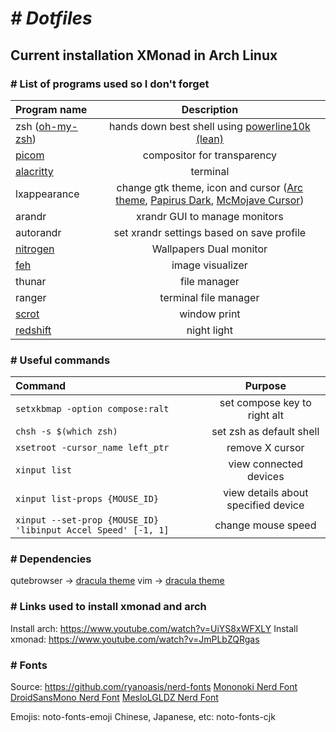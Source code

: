 # <i># Dotfiles</i>
## Current installation XMonad in Arch Linux

### # List of programs used so I don't forget
| Program name | Description |
| :------------- | :----------: |
| zsh ([oh-my-zsh](https://ohmyz.sh/)) | hands down best shell using [powerline10k (lean)](https://github.com/romkatv/powerlevel10k) |
| [picom](https://wiki.archlinux.org/index.php/Picom) | compositor for transparency |
| [alacritty](https://github.com/alacritty/alacritty) | terminal |
| lxappearance | change gtk theme, icon and cursor ([Arc theme](https://wiki.archlinux.org/index.php/GTK#Themes), [Papirus Dark](https://github.com/PapirusDevelopmentTeam/papirus-icon-theme#installation), [McMojave Cursor](https://www.gnome-look.org/p/1355701/)) |
| arandr | xrandr GUI to manage monitors |
| autorandr | set xrandr settings based on save profile |
| [nitrogen](https://wiki.archlinux.org/index.php/Nitrogen) | Wallpapers Dual monitor |
| [feh](https://wiki.archlinux.org/index.php/Feh) | image visualizer |
| thunar | file manager |
| ranger | terminal file manager |
| [scrot](https://wiki.archlinux.org/index.php/Screen_capture#scrot) | window print |
| [redshift](https://wiki.archlinux.org/index.php/Redshift) | night light |

### # Useful commands
| Command | Purpose |
| :------------- | :----------: |
| `setxkbmap -option compose:ralt` | set compose key to right alt |
| `chsh -s $(which zsh)` | set zsh as default shell |
| `xsetroot -cursor_name left_ptr` | remove X cursor |
| `xinput list` | view connected devices |
| `xinput list-props {MOUSE_ID}` | view details about specified device |
| `xinput --set-prop {MOUSE_ID} 'libinput Accel Speed' [-1, 1]` | change mouse speed |

### # Dependencies

qutebrowser -> [dracula theme](https://draculatheme.com/qutebrowser/)
vim -> [dracula theme](https://draculatheme.com/vim)

### # Links used to install xmonad and arch
Install arch: https://www.youtube.com/watch?v=UiYS8xWFXLY
Install xmonad: https://www.youtube.com/watch?v=JmPLbZQRgas

### # Fonts
Source: https://github.com/ryanoasis/nerd-fonts
[Mononoki Nerd Font](https://aur.archlinux.org/packages/nerd-fonts-mononoki/)
[DroidSansMono Nerd Font](https://aur.archlinux.org/packages/nerd-fonts-droid-sans-mono/)
[MesloLGLDZ Nerd Font](https://aur.archlinux.org/packages/nerd-fonts-meslo/)

Emojis: noto-fonts-emoji
Chinese, Japanese, etc: noto-fonts-cjk